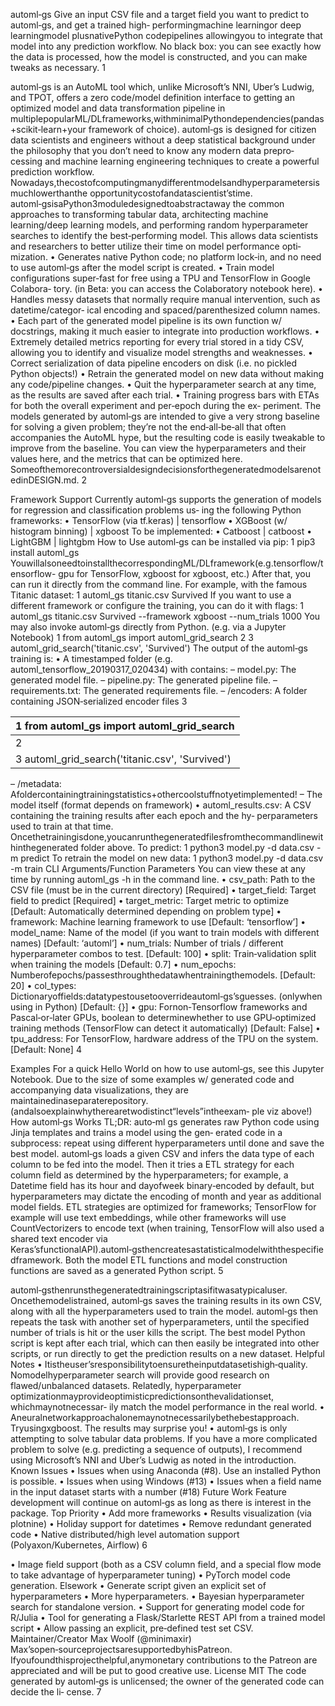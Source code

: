 automl‑gs
Give an input CSV file and a target field you want to predict to automl‑gs, and get a trained high‑
performingmachine learningor deep learningmodel plusnativePython codepipelines allowingyou
to integrate that model into any prediction workflow. No black box: you can see exactly how the data
is processed, how the model is constructed, and you can make tweaks as necessary.
1

automl‑gs is an AutoML tool which, unlike Microsoft’s NNI, Uber’s Ludwig, and TPOT, offers a zero
code/model definition interface to getting an optimized model and data transformation pipeline in
multiplepopularML/DLframeworks,withminimalPythondependencies(pandas+scikit‑learn+your
framework of choice). automl‑gs is designed for citizen data scientists and engineers without a deep
statistical background under the philosophy that you don’t need to know any modern data prepro‑
cessing and machine learning engineering techniques to create a powerful prediction workflow.
Nowadays,thecostofcomputingmanydifferentmodelsandhyperparametersismuchlowerthanthe
opportunitycostofandatascientist’stime. automl‑gsisaPython3moduledesignedtoabstractaway
the common approaches to transforming tabular data, architecting machine learning/deep learning
models, and performing random hyperparameter searches to identify the best‑performing model.
This allows data scientists and researchers to better utilize their time on model performance opti‑
mization.
• Generates native Python code; no platform lock‑in, and no need to use automl‑gs after the
model script is created.
• Train model configurations super‑fast for free using a TPU and TensorFlow in Google Colabora‑
tory. (in Beta: you can access the Colaboratory notebook here).
• Handles messy datasets that normally require manual intervention, such as datetime/categor‑
ical encoding and spaced/parenthesized column names.
• Each part of the generated model pipeline is its own function w/ docstrings, making it much
easier to integrate into production workflows.
• Extremely detailed metrics reporting for every trial stored in a tidy CSV, allowing you to identify
and visualize model strengths and weaknesses.
• Correct serialization of data pipeline encoders on disk (i.e. no pickled Python objects!)
• Retrain the generated model on new data without making any code/pipeline changes.
• Quit the hyperparameter search at any time, as the results are saved after each trial.
• Training progress bars with ETAs for both the overall experiment and per‑epoch during the ex‑
periment.
The models generated by automl‑gs are intended to give a very strong baseline for solving a given
problem; they’re not the end‑all‑be‑all that often accompanies the AutoML hype, but the resulting
code is easily tweakable to improve from the baseline.
You can view the hyperparameters and their values here, and the metrics that can be optimized here.
SomeofthemorecontroversialdesigndecisionsforthegeneratedmodelsarenotedinDESIGN.md.
2

Framework Support
Currently automl‑gs supports the generation of models for regression and classification problems us‑
ing the following Python frameworks:
• TensorFlow (via tf.keras) | tensorflow
• XGBoost (w/ histogram binning) | xgboost
To be implemented:
• Catboost | catboost
• LightGBM | lightgbm
How to Use
automl‑gs can be installed via pip:
1 pip3 install automl_gs
YouwillalsoneedtoinstallthecorrespondingML/DLframework(e.g.tensorflow/tensorflow-
gpu for TensorFlow, xgboost for xgboost, etc.)
After that, you can run it directly from the command line. For example, with the famous Titanic
dataset:
1 automl_gs titanic.csv Survived
If you want to use a different framework or configure the training, you can do it with flags:
1 automl_gs titanic.csv Survived --framework xgboost --num_trials 1000
You may also invoke automl‑gs directly from Python. (e.g. via a Jupyter Notebook)
1 from automl_gs import automl_grid_search
2
3 automl_grid_search('titanic.csv', 'Survived')
The output of the automl‑gs training is:
• A timestamped folder (e.g. automl_tensorflow_20190317_020434) with contains:
– model.py: The generated model file.
– pipeline.py: The generated pipeline file.
– requirements.txt: The generated requirements file.
– /encoders: A folder containing JSON‑serialized encoder files
3

| 1 from automl_gs import automl_grid_search      |
|:------------------------------------------------|
| 2                                               |
| 3 automl_grid_search('titanic.csv', 'Survived') |

– /metadata: Afoldercontainingtrainingstatistics+othercoolstuffnotyetimplemented!
– The model itself (format depends on framework)
• automl_results.csv: A CSV containing the training results after each epoch and the hy‑
perparameters used to train at that time.
Oncethetrainingisdone,youcanrunthegeneratedfilesfromthecommandlinewithinthegenerated
folder above.
To predict:
1 python3 model.py -d data.csv -m predict
To retrain the model on new data:
1 python3 model.py -d data.csv -m train
CLI Arguments/Function Parameters
You can view these at any time by running automl_gs -h in the command line.
• csv_path: Path to the CSV file (must be in the current directory) [Required]
• target_field: Target field to predict [Required]
• target_metric: Target metric to optimize [Default: Automatically determined depending
on problem type]
• framework: Machine learning framework to use [Default: ‘tensorflow’]
• model_name: Name of the model (if you want to train models with different names) [Default:
‘automl’]
• num_trials: Number of trials / different hyperparameter combos to test. [Default: 100]
• split: Train‑validation split when training the models [Default: 0.7]
• num_epochs: Numberofepochs/passesthroughthedatawhentrainingthemodels. [Default:
20]
• col_types: Dictionaryoffields:datatypestousetooverrideautoml‑gs’sguesses. (onlywhen
using in Python) [Default: {}]
• gpu: Fornon‑Tensorflow frameworks and Pascal‑or‑later GPUs, boolean to determinewhether
to use GPU‑optimized training methods (TensorFlow can detect it automatically) [Default:
False]
• tpu_address: For TensorFlow, hardware address of the TPU on the system. [Default: None]
4

Examples
For a quick Hello World on how to use automl‑gs, see this Jupyter Notebook.
Due to the size of some examples w/ generated code and accompanying data visualizations, they are
maintainedinaseparaterepository. (andalsoexplainwhytherearetwodistinct“levels”intheexam‑
ple viz above!)
How automl‑gs Works
TL;DR: auto‑ml gs generates raw Python code using Jinja templates and trains a model using the gen‑
erated code in a subprocess: repeat using different hyperparameters until done and save the best
model.
automl‑gs loads a given CSV and infers the data type of each column to be fed into the model. Then
it tries a ETL strategy for each column field as determined by the hyperparameters; for example, a
Datetime field has its hour and dayofweek binary‑encoded by default, but hyperparameters may
dictate the encoding of month and year as additional model fields. ETL strategies are optimized
for frameworks; TensorFlow for example will use text embeddings, while other frameworks will use
CountVectorizers to encode text (when training, TensorFlow will also used a shared text encoder via
Keras’sfunctionalAPI).automl‑gsthencreatesastatisticalmodelwiththespecifiedframework. Both
the model ETL functions and model construction functions are saved as a generated Python script.
5

automl‑gsthenrunsthegeneratedtrainingscriptasifitwasatypicaluser. Oncethemodelistrained,
automl‑gs saves the training results in its own CSV, along with all the hyperparameters used to train
the model. automl‑gs then repeats the task with another set of hyperparameters, until the specified
number of trials is hit or the user kills the script.
The best model Python script is kept after each trial, which can then easily be integrated into other
scripts, or run directly to get the prediction results on a new dataset.
Helpful Notes
• Itistheuser’sresponsibilitytoensuretheinputdatasetishigh‑quality. Nomodelhyperparameter
search will provide good research on flawed/unbalanced datasets. Relatedly, hyperparameter
optimizationmayprovideoptimisticpredictionsonthevalidationset, whichmaynotnecessar‑
ily match the model performance in the real world.
• Aneuralnetworkapproachalonemaynotnecessarilybethebestapproach. Tryusingxgboost.
The results may surprise you!
• automl‑gs is only attempting to solve tabular data problems. If you have a more complicated
problem to solve (e.g. predicting a sequence of outputs), I recommend using Microsoft’s NNI
and Uber’s Ludwig as noted in the introduction.
Known Issues
• Issues when using Anaconda (#8). Use an installed Python is possible.
• Issues when using Windows (#13)
• Issues when a field name in the input dataset starts with a number (#18)
Future Work
Feature development will continue on automl‑gs as long as there is interest in the package.
Top Priority
• Add more frameworks
• Results visualization (via plotnine)
• Holiday support for datetimes
• Remove redundant generated code
• Native distributed/high level automation support (Polyaxon/Kubernetes, Airflow)
6

• Image field support (both as a CSV column field, and a special flow mode to take advantage of
hyperparameter tuning)
• PyTorch model code generation.
Elsework
• Generate script given an explicit set of hyperparameters
• More hyperparameters.
• Bayesian hyperparameter search for standalone version.
• Support for generating model code for R/Julia
• Tool for generating a Flask/Starlette REST API from a trained model script
• Allow passing an explicit, pre‑defined test set CSV.
Maintainer/Creator
Max Woolf (@minimaxir)
Max’sopen‑sourceprojectsaresupportedbyhisPatreon. Ifyoufoundthisprojecthelpful,anymonetary
contributions to the Patreon are appreciated and will be put to good creative use.
License
MIT
The code generated by automl‑gs is unlicensed; the owner of the generated code can decide the li‑
cense.
7